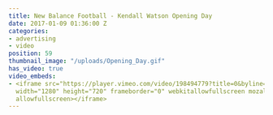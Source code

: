 ```yaml
---
title: New Balance Football - Kendall Watson Opening Day
date: 2017-01-09 01:36:00 Z
categories:
- advertising
- video
position: 59
thumbnail_image: "/uploads/Opening_Day.gif"
has_video: true
video_embeds:
- <iframe src="https://player.vimeo.com/video/198494779?title=0&byline=0&portrait=0"
  width="1280" height="720" frameborder="0" webkitallowfullscreen mozallowfullscreen
  allowfullscreen></iframe>
---
```


